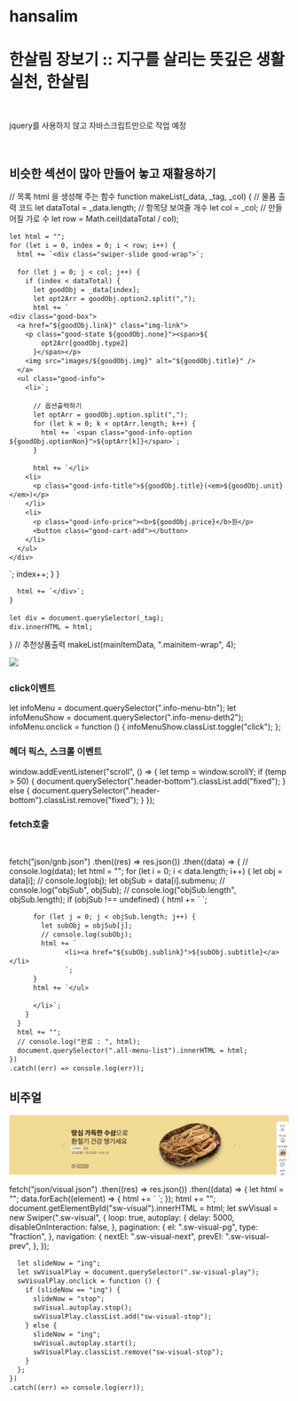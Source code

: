 # hansalim

<h1>한살림 장보기 :: 지구를 살리는 뜻깊은 생활실천, 한살림</h1> <br>
<p>jquery를 사용하지 않고 자바스크립트만으로 작업 예정</p> <br>
<h2>비슷한 섹션이 많아 만들어 놓고 재활용하기</h2>
<p>
// 목록 html 을 생성해 주는 함수
  function makeList(_data, _tag, _col) {
    // 물품 출력 코드
    let dataTotal = _data.length;
    // 항목당 보여줄 개수
    let col = _col;
    //  만들어질 가로 수
    let row = Math.ceil(dataTotal / col);

    let html = "";
    for (let i = 0, index = 0; i < row; i++) {
      html += `<div class="swiper-slide good-wrap">`;

      for (let j = 0; j < col; j++) {
        if (index < dataTotal) {
          let goodObj = _data[index];
          let opt2Arr = goodObj.option2.split(",");
          html += `
    <div class="good-box">
      <a href="${goodObj.link}" class="img-link">
        <p class="good-state ${goodObj.none}"><span>${
            opt2Arr[goodObj.type2]
          }</span></p>
        <img src="images/${goodObj.img}" alt="${goodObj.title}" />
      </a>
      <ul class="good-info">
        <li>`;

          // 옵션출력하기
          let optArr = goodObj.option.split(",");
          for (let k = 0; k < optArr.length; k++) {
            html += `<span class="good-info-option ${goodObj.optionNon}">${optArr[k]}</span>`;
          }

          html += `</li>
        <li>
          <p class="good-info-title">${goodObj.title}(<em>${goodObj.unit}</em>)</p>
        </li>
        <li>
          <p class="good-info-price"><b>${goodObj.price}</b>원</p>
          <button class="good-cart-add"></button>
        </li>
      </ul>
    </div>

`;
index++;
}
}

      html += `</div>`;
    }

    let div = document.querySelector(_tag);
    div.innerHTML = html;

}
// 추천상품출력
makeList(mainItemData, ".mainitem-wrap", 4);

</p>
<img src="https://user-images.githubusercontent.com/107973870/196312500-281fbe17-75e7-4d1e-919d-4e8f42bd0834.png"><br>
  <h3>click이벤트</h3>
  <p>
  let infoMenu = document.querySelector(".info-menu-btn");
  let infoMenuShow = document.querySelector(".info-menu-deth2");
  infoMenu.onclick = function () {
    infoMenuShow.classList.toggle("click");
  };
  </p>
  <h3>헤더 픽스, 스크롤 이벤트</h3>
  <p>
    window.addEventListener("scroll", () => {
    let temp = window.scrollY;
    if (temp > 50) {
      document.querySelector(".header-bottom").classList.add("fixed");
    } else {
      document.querySelector(".header-bottom").classList.remove("fixed");
    }
  });
  </p>
  <h3>fetch호출</h3> <br>
  <p>
  fetch("json/gnb.json")
    .then((res) => res.json())
    .then((data) => {
      // console.log(data);
      let html = "";
      for (let i = 0; i < data.length; i++) {
        let obj = data[i];
        // console.log(obj);
        let objSub = data[i].submenu;
        // console.log("objSub", objSub);
        // console.log("objSub.length", objSub.length);
        if (objSub !== undefined) {
          html += `
            <!-- <li> -->
            <!-- <a href=${obj.link}>${obj.title}</a> -->
            <!-- <ul class="all-menu-sublist"> -->
            `;

          for (let j = 0; j < objSub.length; j++) {
            let subObj = objSub[j];
            // console.log(subObj);
            html += `
                  <li><a href="${subObj.sublink}">${subObj.subtitle}</a></li>
                  `;
          }
          html += `</ul>

          </li>`;
        }
      }
      html += "";
      // console.log("완료 : ", html);
      document.querySelector(".all-menu-list").innerHTML = html;
    })
    .catch((err) => console.log(err));

</p>
<h2>비주얼</h2>
<img src="asset/비주얼.png">
<p>
 fetch("json/visual.json")
    .then((res) => res.json())
    .then((data) => {
      let html = "";
      data.forEach((element) => {
        html += `
        <!-- <div class="swiper-slide"><a href ="${element.link}">
          <img src="images/${element.img}" alt="비주얼이미지">
        </a></div> -->
        `;
      });
      html += "";
      document.getElementById("sw-visual").innerHTML = html;
      let swVisual = new Swiper(".sw-visual", {
        loop: true,
        autoplay: {
          delay: 5000,
          disableOnInteraction: false,
        },
        pagination: {
          el: ".sw-visual-pg",
          type: "fraction",
        },
        navigation: {
          nextEl: ".sw-visual-next",
          prevEl: ".sw-visual-prev",
        },
      });

      let slideNow = "ing";
      let swVisualPlay = document.querySelector(".sw-visual-play");
      swVisualPlay.onclick = function () {
        if (slideNow == "ing") {
          slideNow = "stop";
          swVisual.autoplay.stop();
          swVisualPlay.classList.add("sw-visual-stop");
        } else {
          slideNow = "ing";
          swVisual.autoplay.start();
          swVisualPlay.classList.remove("sw-visual-stop");
        }
      };
    })
    .catch((err) => console.log(err));

</p>
